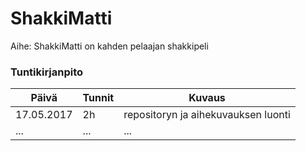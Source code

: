 # ShakkiMatti

Aihe: ShakkiMatti on kahden pelaajan shakkipeli


### Tuntikirjanpito
Päivä | Tunnit | Kuvaus
--------------- | ----- | ------
17.05.2017 | 2h | repositoryn ja aihekuvauksen luonti
... | ... | ...
